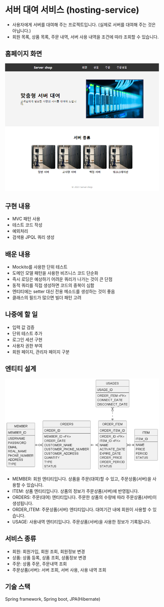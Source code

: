 # 서버 대여 서비스 (hosting-service)
- 사용자에게 서버를 대여해 주는 프로젝트입니다. (실제로 서버를 대여해 주는 것은 아닙니다.)
- 회원 목록, 상품 목록, 주문 내역, 서버 사용 내역을 조건에 따라 조회할 수 있습니다.

## 홈페이지 화면
![Homepage](image/homepage.png)

## 구현 내용
- MVC 패턴 사용
- 테스트 코드 작성
- 예외처리
- 검색용 JPQL 쿼리 생성

## 배운 내용
- Mockito를 사용한 단위 테스트
- 도메인 모델 패턴을 사용한 비즈니스 코드 단순화
- 즉시 로딩은 예상하기 어려운 쿼리가 나가는 것이 큰 단점
- 동적 쿼리를 직접 생성하면 코드의 중복이 심함
- 엔티티에는 setter 대신 전용 메소드를 생성하는 것이 좋음
- 클래스의 필드가 많으면 빌더 패턴 고려

## 나중에 할 일
- 입력 값 검증
- 단위 테스트 추가
- 로그인 세션 구현
- 사용자 권한 부여
- 회원 페이지, 관리자 페이지 구분

## 엔티티 설계
![ER Diagram](image/uml.png)
- MEMBER: 회원 엔티티입니다. 상품을 주문(대여)할 수 있고, 주문상품(서버)을 사용할 수 있습니다.
- ITEM: 상품 엔티티입니다. 상품의 정보가 주문상품(서버)에 반영됩니다.
- ORDERS: 주문(대여) 엔티티입니다. 주문한 상품의 수량에 따라 주문상품(서버)이 생성됩니다.
- ORDER_ITEM: 주문상품(서버) 엔티티입니다. 대여기간 내에 회원이 사용할 수 있습니다.
- USAGE: 사용내역 엔티티입니다. 주문상품(서버)을 사용한 정보가 기록됩니다.

## 서비스 종류
- 회원: 회원가입, 회원 조회, 회원정보 변경
- 상품: 상품 등록, 상품 조회, 상품정보 변경
- 주문: 상품 주문, 주문내역 조회
- 주문상품(서버): 서버 조회, 서버 사용, 사용 내역 조회

## 기술 스택
Spring framework, Spring boot, JPA(Hibernate)
